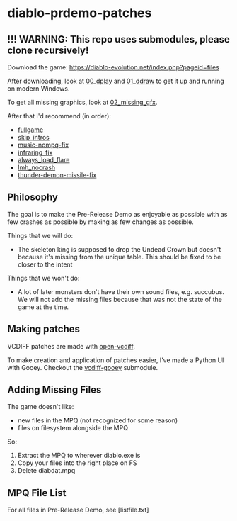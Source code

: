 # diablo-prdemo-patches

## !!! WARNING: This repo uses submodules, please clone recursively!

Download the game: https://diablo-evolution.net/index.php?pageid=files

After downloading, look at [00_dplay](00_dplay) and [01_ddraw](01_ddraw) to get it up and running on modern Windows.

To get all missing graphics, look at [02_missing_gfx](02_missing_gfx).

After that I'd recommend (in order):

  * [fullgame](fullgame)
  * [skip_intros](skip_intros)
  * [music-nompq-fix](music-nompq-fix)
  * [infraring_fix](infraring_fix)
  * [always_load_flare](always_load_flare)
  * [lmh_nocrash](lmh_nocrash)
  * [thunder-demon-missile-fix](thunder-demon-missile-fix)

## Philosophy

The goal is to make the Pre-Release Demo as enjoyable as possible with as few crashes as possible by making as few changes as possible.

Things that we will do:

* The skeleton king is supposed to drop the Undead Crown but doesn't because it's missing from the unique table. This should be fixed to be closer to the intent

Things that we won't do:

* A lot of later monsters don't have their own sound files, e.g. succubus. We will not add the missing files because that was not the state of the game at the time.

## Making patches

VCDIFF patches are made with [open-vcdiff](https://github.com/google/open-vcdiff).

To make creation and application of patches easier, I've made a Python UI with Gooey. Checkout the [vcdiff-gooey](vcdiff-gooey) submodule.

## Adding Missing Files

The game doesn't like:

  * new files in the MPQ (not recognized for some reason)
  * files on filesystem alongside the MPQ
  
So:

 1. Extract the MPQ to wherever diablo.exe is
 2. Copy your files into the right place on FS
 3. Delete diabdat.mpq

## MPQ File List

For all files in Pre-Release Demo, see [listfile.txt]
